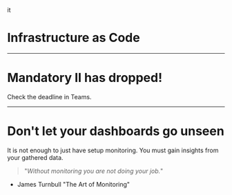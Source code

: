 it 
<div class="title-card">
    <h1>Infrastructure as Code</h1>
</div>

---

# Mandatory II has dropped!

Check the deadline in Teams.

---

# Don't let your dashboards go unseen

It is not enough to just have setup monitoring. You must gain insights from your gathered data.  

>  "*Without monitoring you are not doing your job.*"

- James Turnbull "The Art of Monitoring"



